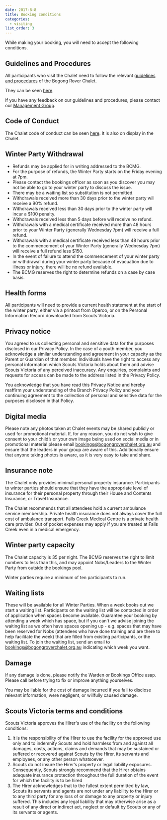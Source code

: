 ```yaml
---
date: 2017-8-8
title: Booking conditions
categories:
  - visiting
list_order: 3
---
```


While making your booking, you will need to accept the following conditions.

## Guidelines and Procedures

All participants who visit the Chalet need to follow the relevant [guidelines
and procedures](https://bit.ly/bcmgpolicies) of the Bogong Rover Chalet.

They can be seen [here](https://bit.ly/bcmgpolicies).

If you have any feedback on our guidelines and procedures, please contact our
[Management Group](/about/contact/#management).

## Code of Conduct

The Chalet code of conduct can be seen [here](https://bit.ly/chalet-coc). It is
also on display in the Chalet.

## Winter Party Withdrawal

 - Refunds may be applied for in writing addressed to the BCMG.
 - For the purpose of refunds, the Winter Party starts on the Friday evening at
   7pm.
 - Please contact the bookings officer as soon as you discover you may not be
   able to go to your winter party to discuss the issue.
 - There may be a waiting list so substitution is not permitted.
 - Withdrawals received more than 30 days prior to the winter party will receive
   a 90% refund.
 - Withdrawals received less than 30 days prior to the winter party will incur a
   $100 penalty.
 - Withdrawals received less than 5 days before will receive no refund.
 - Withdrawals with a medical certificate received more than 48 hours prior to
   your Winter Party (generally Wednesday 7pm) will receive a full refund.
 - Withdrawals with a medical certificate received less than 48 hours prior to
   the commencement of your Winter Party (generally Wednesday 7pm) will receive
   a full refund less $150.
 - In the event of failure to attend the commencement of your winter party or
   withdrawal during your winter party because of evacuation due to illness or
   injury, there will be no refund available.
 - The BCMG reserves the right to determine refunds on a case by case basis.

## Health forms

All participants will need to provide a current health statement at the start of
the winter party, either via a printout from Operoo, or on the Personal
Information Record downloaded from Scouts Victoria.

## Privacy notice

You agreed to us collecting personal and sensitive data for the purposes
disclosed in our Privacy Policy. In the case of a youth member, you acknowledge
a similar understanding and agreement in your capacity as the Parent or Guardian
of that member. Individuals have the right to access any personal information
which Scouts Victoria holds about them and advise Scouts Victoria of any
perceived inaccuracy. Any enquiries, complaints and requests for access can be
made to the address listed in the Privacy Policy.

You acknowledge that you have read this Privacy Notice and hereby reaffirm your
understanding of the Branch Privacy Policy and your continuing agreement to the
collection of personal and sensitive data for the purposes disclosed in that
Policy.

## Digital media

Please note any photos taken at Chalet events may be shared publicly or used for
promotional material.  If, for any reason, you do not wish to give consent to
your child’s or your own image being used on social media or in promotional
material please email
[bookings@bogongroverchalet.org.au](mailto:bookings@bogongroverchalet.org.au)
and ensure that the leaders in your group are aware of this. Additionally ensure
that anyone taking photos is aware, as it is very easy to take and share.

## Insurance note

The Chalet only provides minimal personal property insurance. Participants to
winter parties should ensure that they have the appropriate level of insurance
for their personal property through their House and Contents Insurance, or
Travel Insurance.

The Chalet recommends that all attendees hold a current ambulance service
membership. Private health insurance does not always cover the full cost of
ambulance transport. Falls Creek Medical Centre is a private health care
provider. Out of pocket expenses may apply if you are treated at Falls Creek
even in a medical emergency.

## Winter party capacity

The Chalet capacity is 35 per night. The BCMG reserves the right to limit
numbers to less than this, and may appoint Nobs/Leaders to the Winter Party from
outside the bookings pool.

Winter parties require a minimum of ten participants to run.

## Waiting lists

These will be available for all Winter Parties.  When a week books out we start
a waiting list. Participants on the waiting list will be contacted in order of
application when spaces become available. Guarantee your booking by attending a
week which has space, but if you can't we advise joining the waiting list as we
often have spaces opening up - e.g. spaces that may have been reserved for Nobs
(attendees who have done training and are there to help facilitate the week)
that are filled from existing participants, or the waiting list. To join the
waiting list, send an email to
[bookings@bogongroverchalet.org.au](mailto:bookings@bogongroverchalet.org.au)
indicating which week you want.

## Damage

If any damage is done, please notify the Warden or Bookings Office asap. Please
call before trying to fix or improve anything yourselves.

You may be liable for the cost of damage incurred if you fail to disclose
relevant information, were negligent, or willfully caused damage.

## Scouts Victoria terms and conditions

Scouts Victoria approves the Hirer's use of the facility on the following conditions:

1. It is the responsibility of the Hirer to use the facility for the approved use only and to indemnify Scouts and hold harmless from and against all damages, costs, actions, claims and demands that may be sustained or suffered or recovered against Scouts by the Hirer, its servants and employees, or any other person whatsoever.
2. Scouts do not insure the Hirer’s property or legal liability exposures. Consequently, Scouts strongly recommend that the Hirer obtains adequate insurance protection throughout the full duration of the event for which the facility is to be hired
3. The Hirer acknowledges that to the fullest extent permitted by law, Scouts its servants and agents are not under any liability to the Hirer or to any third party for any loss of or damage to any property or injury suffered. This includes any legal liability that may otherwise arise as a result of any direct or indirect act, neglect or default by Scouts or any of its servants or agents.
